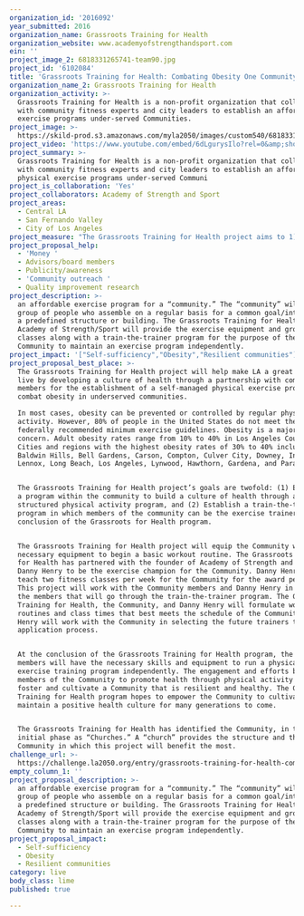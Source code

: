 ```yaml
---
organization_id: '2016092'
year_submitted: 2016
organization_name: Grassroots Training for Health
organization_website: www.academyofstrengthandsport.com
ein: ''
project_image_2: 6818331265741-team90.jpg
project_id: '6102084'
title: 'Grassroots Training for Health: Combating Obesity One Community at a Time'
organization_name_2: Grassroots Training for Health
organization_activity: >-
  Grassroots Training for Health is a non-profit organization that collaborates
  with community fitness experts and city leaders to establish an affordable
  exercise programs under-served Communities.
project_image: >-
  https://skild-prod.s3.amazonaws.com/myla2050/images/custom540/6818331265741-team90.jpg
project_video: 'https://www.youtube.com/embed/6dLgurysIlo?rel=0&amp;showinfo=0'
project_summary: >-
  Grassroots Training for Health is a non-profit organization that collaborates
  with community fitness experts and city leaders to establish an affordable
  physical exercise programs under-served Communi
project_is_collaboration: 'Yes'
project_collaborators: Academy of Strength and Sport
project_areas:
  - Central LA
  - San Fernando Valley
  - City of Los Angeles
project_measure: "The Grassroots Training for Health project aims to 1) Foster a culture of health through development and implementation of a physical activity program within a Community; 2) Establish a self-sufficient and resilient Community that can successfully maintain a physical activity program independently.\nMeasurements for two aims are:\n-\tThe number of members that participate in the physical exercise training classes.\n-\tThe number of classes an individual takes on a weekly basis.\n-\tThe number of train-the-trainees within the year of Grassroots Training for Health for Health project.\n-\tThe percentage of members who would like to continue with the exercise program at the conclusion of the Grassroots Training for Health for Health project.\n-\tThe average weight pre and post six months after the first exercise class.\n-\tThe members’ overall satisfaction with the Grassroots Training for Health program.\n-\tThe members’ overall perception of health pre and post six months after the first exercise class.\nWe will survey the members before, within six months of the project, and post implementation. The members will have an ongoing opportunity to provide feedback as a group or one-to-one during the implementation phase of this project."
project_proposal_help:
  - 'Money '
  - Advisors/board members
  - Publicity/awareness
  - 'Community outreach '
  - Quality improvement research
project_description: >-
  an affordable exercise program for a “community.” The “community” will be a
  group of people who assemble on a regular basis for a common goal/interest in
  a predefined structure or building. The Grassroots Training for Health and
  Academy of Strength/Sport will provide the exercise equipment and group
  classes along with a train-the-trainer program for the purpose of the
  Community to maintain an exercise program independently.
project_impact: '["Self-sufficiency","Obesity","Resilient communities"]'
project_proposal_best_place: >-
  The Grassroots Training for Health project will help make LA a great place to
  live by developing a culture of health through a partnership with community
  members for the establishment of a self-managed physical exercise program to
  combat obesity in underserved communities. 

  In most cases, obesity can be prevented or controlled by regular physical
  activity. However, 80% of people in the United States do not meet the
  federally recommended minimum exercise guidelines. Obesity is a major health
  concern. Adult obesity rates range from 10% to 40% in Los Angeles County.
  Cities and regions with the highest obesity rates of 30% to 40% include
  Baldwin Hills, Bell Gardens, Carson, Compton, Culver City, Downey, Inglewood,
  Lennox, Long Beach, Los Angeles, Lynwood, Hawthorn, Gardena, and Paramount. 


  The Grassroots Training for Health project’s goals are twofold: (1) Establish
  a program within the community to build a culture of health through a
  structured physical activity program, and (2) Establish a train-the-trainer
  program in which members of the community can be the exercise trainer at the
  conclusion of the Grassroots for Health program.


  The Grassroots Training for Health project will equip the Community with the
  necessary equipment to begin a basic workout routine. The Grassroots Training
  for Health has partnered with the founder of Academy of Strength and Sport,
  Danny Henry to be the exercise champion for the Community. Danny Henry will
  teach two fitness classes per week for the Community for the award period.
  This project will work with the Community members and Danny Henry in selecting
  the members that will go through the train-the-trainer program. The Grassroots
  Training for Health, the Community, and Danny Henry will formulate workout
  routines and class times that best meets the schedule of the Community. Danny
  Henry will work with the Community in selecting the future trainers through an
  application process.


  At the conclusion of the Grassroots Training for Health program, the community
  members will have the necessary skills and equipment to run a physical
  exercise training program independently. The engagement and efforts by the
  members of the Community to promote health through physical activity will
  foster and cultivate a Community that is resilient and healthy. The Grassroots
  Training for Health program hopes to empower the Community to cultivate and
  maintain a positive health culture for many generations to come. 


  The Grassroots Training for Health has identified the Community, in the
  initial phase as “Churches.” A “church” provides the structure and the
  Community in which this project will benefit the most.
challenge_url: >-
  https://challenge.la2050.org/entry/grassroots-training-for-health-combating-obesity-one-community-at-a-time
empty_column_1: ''
project_proposal_description: >-
  an affordable exercise program for a “community.” The “community” will be a
  group of people who assemble on a regular basis for a common goal/interest in
  a predefined structure or building. The Grassroots Training for Health and
  Academy of Strength/Sport will provide the exercise equipment and group
  classes along with a train-the-trainer program for the purpose of the
  Community to maintain an exercise program independently.
project_proposal_impact:
  - Self-sufficiency
  - Obesity
  - Resilient communities
category: live
body_class: lime
published: true

---
```

